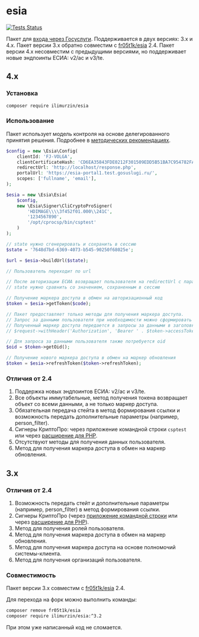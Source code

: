 # esia

[![Tests Status](https://github.com/ilimurzin/esia/actions/workflows/tests.yml/badge.svg)](https://github.com/ilimurzin/esia/actions/workflows/tests.yml)

Пакет для [входа через Госуслуги](https://partners.gosuslugi.ru/catalog/esia).
Поддерживается в двух версиях: 3.x и 4.x.
Пакет версии 3.x обратно совместим с [fr05t1k/esia](https://github.com/fr05t1k/esia) 2.4.
Пакет версии 4.x несовместим с предыдущими версиями, но поддерживает новые эндпоинты ЕСИА: v2/ac и v3/te.

## 4.x

### Установка

```sh
composer require ilimurzin/esia
```

### Использование

Пакет использует модель контроля на основе делегированного принятия решения.
Подробнее в [методических рекомендациях](https://digital.gov.ru/ru/documents/6186/).

```php
$config = new \Esia\Config(
    clientId: 'FJ-VOLGA',
    clientCertificateHash: 'CD6EA35843FDE0212F301509EDD5B51BA7C954782FA4DE0608550A7FB35D80EE',
    redirectUrl: 'http://localhost/response.php',
    portalUrl: 'https://esia-portal1.test.gosuslugi.ru/',
    scopes: ['fullname', 'email'],
);

$esia = new \Esia\Esia(
    $config,
    new \Esia\Signer\CliCryptoProSigner(
        'HDIMAGE\\\\3f452f01.000\\241C',
        '1234567890',
        '/opt/cprocsp/bin/csptest'
    )
);

// state нужно сгенерировать и сохранить в сессию
$state = '7648d7bd-6369-4073-b545-90250f68025e';

$url = $esia->buildUrl($state);

// Пользователь переходит по url

// После авторизации ЕСИА возвращает пользователя на redirectUrl с параметрами code и state
// state нужно сравнить со значением, сохраненным в сессию

// Получение маркера доступа в обмен на авторизационный код
$token = $esia->getToken($code);

// Пакет предоставляет только методы для получения маркера доступа.
// Запрос за данными пользователя при необходимости можно сформировать самостоятельно.
// Полученный маркер доступа передается в запросы за данными в заголовке Authorization, пример:
// $request->withHeader('Authorization', 'Bearer ' . $token->accessToken);

// Для запроса за данными пользователя также потребуется oid
$oid = $token->getOid();

// Получение нового маркера доступа в обмен на маркер обновления
$token = $esia->refreshToken($token->refreshToken);
```

### Отличия от 2.4

1. Поддержка новых эндпоинтов ЕСИА: v2/ac и v3/te.
2. Все объекты иммутабельные, метод получения токена возвращает объект со всеми данными, а не только маркер доступа.
3. Обязательная передача стейта в метод формирования ссылки и возможность передать дополнительные параметры (например, person_filter).
4. Сигнеры КриптоПро: через приложение командной строки `csptest` или через [расширение для PHP](https://github.com/CryptoPro/phpcades).
5. Отсутствуют методы для получения данных пользователя.
6. Метод для получения маркера доступа в обмен на маркер обновления.

## 3.x

### Отличия от 2.4

1. Возможность передать стейт и дополнительные параметры (например, person_filter) в метод формирования ссылки.
2. Сигнеры КриптоПро (через [приложение командной строки](https://www.cryptopro.ru/products/other/cryptcp) или через [расширение для PHP](https://github.com/CryptoPro/phpcades)).
3. Метод для получения ролей пользователя.
4. Метод для получения маркера доступа в обмен на маркер обновления.
5. Метод для получения маркера доступа на основе полномочий системы-клиента.
6. Метод для получения организаций пользователя.

### Совместимость

Пакет версии 3.x совместим с [fr05t1k/esia](https://github.com/fr05t1k/esia) 2.4.

Для перехода на форк можно выполнить команды:

```sh
composer remove fr05t1k/esia
composer require ilimurzin/esia:^3.2
```

При этом уже написанный код не сломается.
